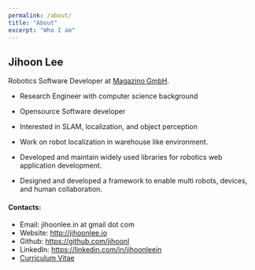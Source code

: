 ```yaml
---
permalink: /about/
title: "About"
excerpt: "Who I am"
---
```

## Jihoon Lee

Robotics Software Developer at [Magazino GmbH](https://www.magazino.eu/).

* Research Engineer with computer science background
* Opensource Software developer
* Interested in SLAM, localization, and object perception

* Work on robot localization in warehouse like environment.
* Developed and maintain widely used libraries for robotics web application
  development.
* Designed and developed a framework to enable multi robots, devices, and human
  collaboration.


#### Contacts:

* Email: jihoonlee.in at gmail dot com
* Website: http://jihoonlee.io
* Github: https://github.com/jihoonl
* LinkedIn: https://linkedin.com/in/jihoonleein
* [Curriculum Vitae](/assets/files/cv_latest.pdf)
